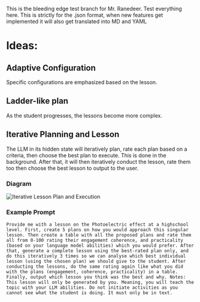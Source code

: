 This is the bleeding edge test branch for Mr. Ranedeer. Test everything here. This is strictly for the .json format, when new features get implemented it will also get translated into MD and YAML

# Ideas:
## Adaptive Configuration
  Specific configurations are emphasized based on the lesson.
## Ladder-like plan
  As the student progresses, the lessons become more complex.
## Iterative Planning and Lesson
  The LLM in its hidden state will iteratively plan, rate each plan based on a criteria, then choose the best plan to execute. This is done in the background. After that, it will then iteratively conduct the lesson, rate them too then choose the best lesson to output to the user.
  ### Diagram
  ![Iterative Lesson Plan and Execution](https://github.com/JushBJJ/Mr.-Ranedeer-AI-Tutor/assets/36951064/57240b19-c141-4e4e-b095-05bce87d8a98)
  
  ### Example Prompt
  `Provide me with a lesson on the Photoelectric effect at a highschool level. First, create 5 plans on how you would approach this singular lesson. Then create a table with all the proposed plans and rate them all from 0-100 rating their engagement coherence, and practicality (based on your language model abilities) which you would prefer. After that, generate a complete lesson using the best-rated plan only, and do this iteratively 3 times so we can analyse which best individual lesson (using the chosen plan) we should give to the student. After conducting the lessons, do the same rating again like what you did with the plans (engagement, coherence, practicality) in a table. Finally, output which lesson you think was the best and why. Notes: This lesson will only be generated by you. Meaning, you will teach the topic with your LLM abilities. Do not initiate activities as you cannot see what the student is doing. It must only be in text.`
